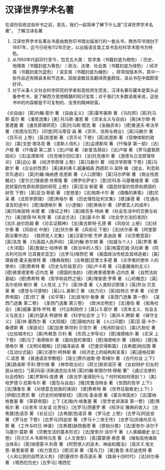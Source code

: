 # 汉译世界学术名著

在请你验收这些听书之前，首先，我们一起简单了解下什么是“汉译世界学术名著”。
了解汉译名著
1. 汉译世界学术名著丛书是由商务印书馆出版发行的一套丛书，商务印书馆创于1897年，迄今已经有112年历史，以出版语言类工具书及社科学术图书为特色。
2. 从1950年代起印行至今，包含五大类： 哲学类（书籍封底为橙色） / 历史、地理类（书籍封底为黄色） / 政治、法律、社会类（书籍封底为绿色） /  经济类（书籍封底为蓝色） /  语言类（书籍封底为赭色） 。除常规版本外，其中一些作品还有精装本和节选本。因收录数目及翻译质量颇佳，该丛书在中国颇受好评。
3. 对于从事人文社会科学研究的学者和高校师生而言，汉译名著珍藏本是案头必备参考书，是了解西方思想精髓的知识宝库；对于我们大多数读者来说，这些书中的内容都是不可复制的、宝贵的精神财富。


《论自由》 [英]约翰·密尔 著 
《自由主义》 [英]霍布豪斯 著
《乌托邦》[英]托马斯·莫尔 著
《潘恩选集》[美] 托马斯·潘恩 著
《资本主义与自由》 [美]米尔顿·弗里德曼 著 
《通货原理研究》 [英]托马斯·图克 著
《金融资本》 [德]鲁道夫·希法亭 著 
《贫困与饥荒》 [印度]阿马蒂亚·森 著
《货币、信用与商业》 [英]马歇尔 著
《货币论 上卷》 [英]凯恩斯 著
《货币论 下卷》 [英]凯恩斯 著
《官僚体制的政治》  [美]戈登·塔洛克 著 
《波斯人信札》 [法]孟德斯鸠 著
《忏悔录 第一部》 [法]卢梭 著
《忏悔录 第二部 》[法]卢梭 著
《新爱洛漪丝》 [法]卢梭 著
《罗马盛衰原因论》 [法]孟德斯鸠 
《托克维尔回忆录》 [法]托克维尔 著 
《道德与立法原理导论》 [英]边沁 著
《经济学原理 上卷》 [英]马歇尔 著
《经济学原理 下卷》[英]马歇尔 著
《企业的性质》 [美]奥利弗·E.威廉姆森 西德尼·G.温特 编
《就业、利息和货币通论》 [英]约翰·梅纳德·凯恩斯 著
《人口原理》 [英]马尔萨斯 著
《商业性质概论》 [爱尔兰]理查德·坎蒂隆 著
《佛罗伦萨史》 [意]尼科洛·马基雅维里 著
《国民财富的性质和原因的研究 上卷》 [英]亚当·斯密 著
《国民财富的性质和原因的研究 下卷》 [英]亚当·斯密 著
《思想录》 [法]帕斯卡尔 著
《偶像的黄昏》 [德]尼采 著
《法哲学原理》 [德]黑格尔 著
《历史理性批判文集》 [德]康德 著
《在通向语言的途中》 [德]海德格尔 著
《小逻辑》 [德]黑格尔 著
《萨摩亚人的成年》 [美]玛格丽特·米德 著
《象征之林》 [英]维克多·特纳 著
《社会生活中的交换与权力》 [美]彼得·M.布劳 著
《谈谈方法》 [法]笛卡尔 著
《社会学方法的准则》 [法]E.迪尔凯姆 著
《论实证精神》 [法]奥古斯特·孔德 著
《风俗论 上册》 [法]伏尔泰 著
《风俗论 中册》 [法]伏尔泰 著
《风俗论 下册》 [法]伏尔泰 著
《阿奎那政治著作选》
《联邦党人文集》 [美]汉密尔顿 杰伊 麦迪逊 著
《论宗教宽容》 [英]洛克 著
《为英国人民声辩》 [英]约翰·弥尔顿 著
《权威与个人》 [英]罗素 著
《大洋国》 [英]詹姆士·哈林顿 著
《政治中的人性》 [英]格雷厄姆·沃拉斯 著
《阿古利可拉传 日耳曼尼亚志》 [古罗马]塔西佗 著
《美国政治传统及其缔造者》 [美]理查德·霍夫施塔特 著
《雅典政制》 [古希腊]亚里士多德 著
《论学者的使命 人的使命》 [德]费希特 著
《历史与阶级意识》 [匈]卢卡奇 著
《马基雅维利主义》 [德]弗里德里希·迈内克 著
《德国的浩劫》 [德]弗里德里希·迈内克 著
《自然法权基础》 [德]费希特 著
《哲学和自然之镜》 [美]理查德·罗蒂 著
《心的概念》 [英]吉尔伯特·赖尔 著
《人性论 上下》 [英]休谟 著
《人类知识原理 》[英]乔治·贝克莱 著
《感觉与可感物》 [英]J.L.奥斯汀 著
《权力论》 [英]伯特兰·罗素 著
《论世界帝国》 [意]但丁 著
《论平等》 [法]皮埃尔·勒鲁 著
《圣西门选集 第一卷》
《圣西门选集 第二卷》
《圣西门选集 第三卷》
《欧洲文明史》 [法]基佐 著
《街角社会》 [美]威廉·富特·怀特 著
《代议制政府 》[英]J.S.密尔 著
《资本主义、社会主义与民主》 [美]约瑟夫·熊彼特 著
《科学社会学 上下》 [美]R.K.黙顿 著
《保守主义》 [英]休·塞西尔 著
《太阳城》 [意]康帕内拉 著
《人口问题》 [英]亚·莫·卡尔-桑德斯 著
《家庭论》 [美]加里·斯坦利·贝克尔 著
《有闲阶级论》 [美]凡勃伦 著
《比较城市化》 [美]布赖恩·贝利 著
《形而上学导论》 [德]海德格尔 著
《尼采 上下卷》 [德]马丁·海德格尔 著
《面向思的事情》 [德]海德格尔 著
《路标》 [德]海德格尔 著 
《文明论概略》[日]福泽谕吉 著
《巴曼尼得斯篇》 [古希腊]柏拉图 著
《互动仪式链》 [美]兰德尔·柯林斯 著
《经济史上的结构和变革》 [美]道格拉斯·C.诺思 著
《普通语言学教程》 [瑞士]费尔迪南·德·索绪尔 著
《古代社会 上下》 [美]路易斯·亨利·摩尔根 著
《神学政治论》 [荷兰]斯宾诺莎 著 
《女权辩护 妇女的屈从地位》"[英]玛丽·沃斯通克拉夫特 [英]约翰·斯图尔特·穆勒 著"
《通过法律的社会控制》 [美]罗斯科·庞德 著
《政治学:谁得到什么？何时和如何得到？》 [美]哈罗德·D.拉斯韦尔 著
《面包与自由》 [俄]克鲁泡特金 著
《贫困的哲学 上下》 [法]蒲鲁东 著
《对德意志民族的演讲》 [德]费希特 著
《世界征服者史(上下) 》[伊朗]志费尼 著
《历史的地理枢纽》 [英]哈·麦金德 著
《蒙古帝国史》 [法]雷纳·格鲁塞 著
《草原帝国》 上下 [法]勒内·格鲁塞 著
《哲学史讲演录 第一卷》 [德]黑格尔 著
《论老年 论友谊 论责任》 [古罗马]西塞罗 著
《经济论 雅典的收入》 [古希腊]色诺芬 著
《长征记》 [古希腊]色诺芬 著
《罗马史 上卷》 [古罗马]阿庇安 著
《罗马史 下卷》 [古罗马]阿庇安 著
《罗马十二帝王传》 [古罗马]苏维托尼乌斯 著
《工作与时日 神谱》 [古希腊]赫西俄德 著
《原始分类》 [法]爱弥尔·涂尔干 马塞尔·莫斯 著
《宗教生活的基本形式》 [法]爱弥尔·涂尔干 著
《人类婚姻史 全三卷》 [芬兰]E.A.韦斯特马克 著
《人文类型》 [英]雷蒙德·弗思 著
《缅甸高地诸政治体系》 [英]埃德蒙·R.利奇 著
《阿赞德人的巫术、神谕和魔法》 [英]E.E.埃文思-普里查德 著
《权力意志》 [德]尼采 著
《菊与刀》 [美]鲁思·本尼迪克特 著
《人和公民的自然法义务》 [德]塞缪尔·普芬道夫 著
《路易十四时代》 [法]伏尔泰 著
《塔西佗历史》[古罗马] 塔西佗 
